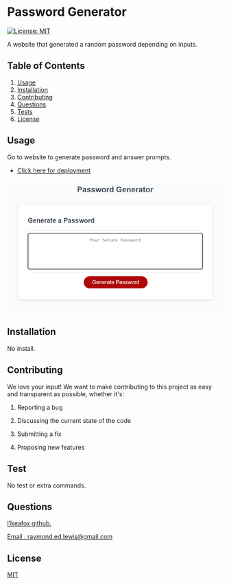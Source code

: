 # Password Generator


[![License: MIT](https://img.shields.io/badge/License-MIT-yellow.svg)](https://opensource.org/licenses/MIT)


A website that generated a random password depending on inputs.


## Table of Contents 
1.  [Usage](#Usage)
2.  [Installation](#Installation)
3.  [Contributing](#Contributing)
4.  [Questions](#Questions)
5.  [Tests](#Tests)
6.  [License](#License)

## Usage 
Go to website to generate password and answer prompts.

* <a href='https://l1keafox.github.io/PasswordGenerator/' target='_blank'> Click here for deployment </a> 

![Website](projectImg.PNG)

## Installation 
No install.



## Contributing 
We love your input! We want to make contributing to this project as easy and transparent as possible, whether it's:

 1. Reporting a bug

  2. Discussing the current state of the code

 3. Submitting a fix 

 4. Proposing new features 


## Test 
No test or extra commands.


## Questions
<a href='https://github.com/l1keafox'>l1keafox github.</a> 

<a href="mailto: raymond.ed.lewis@gmail.com">Email : raymond.ed.lewis@gmail.com</a>

## License
[MIT](https://choosealicense.com/licenses/mit/)
